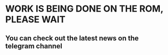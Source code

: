 # WORK IS BEING DONE ON THE ROM, PLEASE WAIT
## You can check out the latest news on the telegram channel
